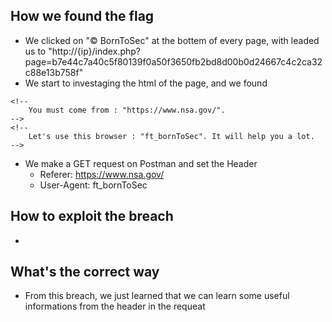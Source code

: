 ## How we found the flag
- We clicked on "© BornToSec" at the bottem of every page, with leaded us to "http://{ip}/index.php?page=b7e44c7a40c5f80139f0a50f3650fb2bd8d00b0d24667c4c2ca32c88e13b758f"
- We start to investaging the html of the page, and we found 
```
<!--
    You must come from : "https://www.nsa.gov/".
-->
<!--
    Let's use this browser : "ft_bornToSec". It will help you a lot.
-->
```
- We make a GET request on Postman and set the Header
    - Referer: https://www.nsa.gov/
    - User-Agent: ft_bornToSec

## How to exploit the breach
- 

## What's the correct way
- From this breach, we just learned that we can learn some useful informations from the header in the requeat